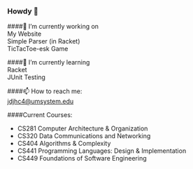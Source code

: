 ### Howdy 👋


####🔭 I’m currently working on  
My Website  
Simple Parser (in Racket)  
TicTacToe-esk Game  

####🌱 I’m currently learning  
Racket  
JUnit Testing 

####📫 How to reach me:   
jdjhc4@umsystem.edu  

####Current Courses:  

- CS281 Computer Architecture & Organization  
- CS320 Data Communications and Networking    
- CS404 Algorithms & Complexity  
- CS441 Programming Languages: Design & Implementation  
- CS449 Foundations of Software Engineering   

